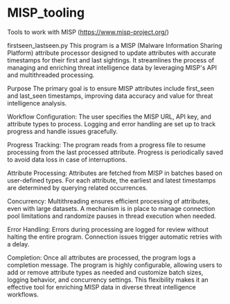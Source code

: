 # MISP_tooling
Tools to work with MISP (https://www.misp-project.org/)


firstseen_lastseen.py
This program is a MISP (Malware Information Sharing Platform) attribute processor designed to update attributes with accurate timestamps for their first and last sightings. It streamlines the process of managing and enriching threat intelligence data by leveraging MISP's API and multithreaded processing.

Purpose
The primary goal is to ensure MISP attributes include first_seen and last_seen timestamps, improving data accuracy and value for threat intelligence analysis.

Workflow
Configuration:
The user specifies the MISP URL, API key, and attribute types to process.
Logging and error handling are set up to track progress and handle issues gracefully.

Progress Tracking:
The program reads from a progress file to resume processing from the last processed attribute.
Progress is periodically saved to avoid data loss in case of interruptions.

Attribute Processing:
Attributes are fetched from MISP in batches based on user-defined types.
For each attribute, the earliest and latest timestamps are determined by querying related occurrences.

Concurrency:
Multithreading ensures efficient processing of attributes, even with large datasets.
A mechanism is in place to manage connection pool limitations and randomize pauses in thread execution when needed.

Error Handling:
Errors during processing are logged for review without halting the entire program.
Connection issues trigger automatic retries with a delay.

Completion:
Once all attributes are processed, the program logs a completion message.
The program is highly configurable, allowing users to add or remove attribute types as needed and customize batch sizes, logging behavior, and concurrency settings. This flexibility makes it an effective tool for enriching MISP data in diverse threat intelligence workflows.
